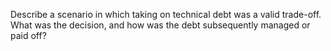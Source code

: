 Describe a scenario in which taking on technical debt was a valid trade-off. What was the decision, and how was the debt subsequently managed or paid off?